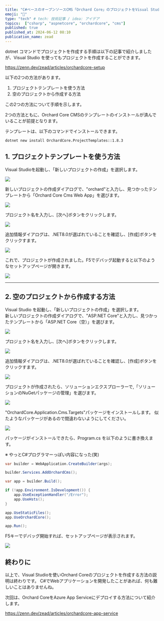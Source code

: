 ```yaml
---
title: "C#ベースのオープンソースCMS「Orchard Core」のプロジェクトをVisual Studioで作成する"
emoji: "🍐"
type: "tech" # tech: 技術記事 / idea: アイデア
topics:  ["csharp", "aspnetcore", "orchardcore", "cms"]
published: true
published_at: 2024-06-12 08:10
publication_name: zead
---
```


dotnet コマンドでプロジェクトを作成する手順は以下の記事で紹介しましたが、Visual Studio を使ってもプロジェクトを作成することができます。


https://zenn.dev/zead/articles/orchardcore-setup


以下の2つの方法があります。

1. プロジェクトテンプレートを使う方法
2. 空のプロジェクトから作成する方法

この2つの方法について手順を示します。

2つの方法ともに、Orchard Core CMSのテンプレートのインストールが済んでいることが前提となります。

テンプレートは、以下のコマンドでインストールできます。

```
dotnet new install OrchardCore.ProjectTemplates::1.8.3
```


## 1. プロジェクトテンプレートを使う方法

Visual Studioを起動し、「新しいプロジェクトの作成」を選択します。

![](https://storage.googleapis.com/zenn-user-upload/543d79b383a3-20240606.png)

新しいプロジェクトの作成ダイアログで、"orchard"と入力し、見つかったテンプレートから「Orchard Core Cms Web App」を選びます。

![](https://storage.googleapis.com/zenn-user-upload/9a8a676f5cf9-20240606.png)

プロジェクト名を入力し、[次へ]ボタンをクリックします。

![](https://storage.googleapis.com/zenn-user-upload/55ce6df8ac1d-20240606.png)

追加情報ダイアログは、.NET8.0が選ばれていることを確認し、[作成]ボタンをクリックすます。

![](https://storage.googleapis.com/zenn-user-upload/6deb2e003e79-20240606.png)

これで、プロジェクトが作成されました。F5でデバッグ起動すると以下のようなセットアップページが開きます。

![](https://storage.googleapis.com/zenn-user-upload/7ef67b7c2ed4-20240606.png)



---

## 2. 空のプロジェクトから作成する方法

Visual Studio を起動し、「新しいプロジェクトの作成」を選択します。  
新しいプロジェクトの作成ダイアログで、"ASP.NET Core"と入力し、見つかったテンプレートから「ASP.NET Core（空）」を選びます。

![](https://storage.googleapis.com/zenn-user-upload/d190a627d23f-20240606.png)

プロジェクト名を入力し、\[次へ\]ボタンをクリックします。

![](https://storage.googleapis.com/zenn-user-upload/f8ca141d877d-20240606.png)

追加情報ダイアログは、.NET8.0が選ばれていることを確認し、\[作成\]ボタンをクリックすます。

![](https://storage.googleapis.com/zenn-user-upload/7062f1e7e5c4-20240606.png)


プロジェクトが作成されたら、ソリューションエクスプローラーで,「ソリューションのNuGetパッケージの管理」を選びます。

![](https://storage.googleapis.com/zenn-user-upload/11f56b400de1-20240606.png)


"OrchardCore.Application.Cms.Targets"パッケージをインストールします。
似たようなパッケージがあるので間違わないようにしてください。

![](https://storage.googleapis.com/zenn-user-upload/cc264d6b45f7-20240606.png)

パッケージがインストールできたら、Program.cs を以下のように書き換えます。

※ やっとC#プログラマーっぽい内容になった(笑)


```cs:program.cs
var builder = WebApplication.CreateBuilder(args);

builder.Services.AddOrchardCms();

var app = builder.Build();

if (!app.Environment.IsDevelopment()) {
    app.UseExceptionHandler("/Error");
    app.UseHsts();
}

app.UseStaticFiles();
app.UseOrchardCore();

app.Run();
```

F5キーでデバッグ開始すれば、セットアップページが表示されます。

![](https://storage.googleapis.com/zenn-user-upload/7ef67b7c2ed4-20240606.png)


## 終わりに

以上で、Visual Studioを使いOrchard Coreのプロジェクトを作成する方法の説明は終わりです。
C#でWebアプリケーションを開発したことがあれば、何も難しいことはありませんね。


次回は、Orchard CoreをAzure App Serviceにデプロイする方法について紹介します。

https://zenn.dev/zead/articles/orchardcore-app-service